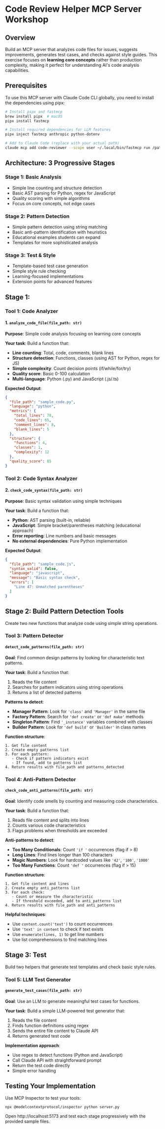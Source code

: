 # Code Review Helper MCP Server Workshop

## Overview

Build an MCP server that analyzes code files for issues, suggests improvements, generates test cases, and checks against style guides. This exercise focuses on **learning core concepts** rather than production complexity, making it perfect for understanding AI's code analysis capabilities.

## Prerequisites

To use this MCP server with Claude Code CLI globally, you need to install the dependencies using pipx:

```bash
# Install pipx and fastmcp
brew install pipx  # macOS
pipx install fastmcp

# Install required dependencies for LLM features
pipx inject fastmcp anthropic python-dotenv

# Add to Claude Code (replace with your actual path)
claude mcp add code-reviewer --scope user ~/.local/bin/fastmcp run /path/to/your/MCP_workshop/server.py
```

## Architecture: 3 Progressive Stages

### Stage 1: Basic Analysis
- Simple line counting and structure detection
- Basic AST parsing for Python, regex for JavaScript
- Quality scoring with simple algorithms
- Focus on core concepts, not edge cases

### Stage 2: Pattern Detection
- Simple pattern detection using string matching
- Basic anti-pattern identification with heuristics
- Educational examples students can expand
- Templates for more sophisticated analysis

### Stage 3: Test & Style
- Template-based test case generation
- Simple style rule checking
- Learning-focused implementations
- Extension points for advanced features

## Stage 1:


### Tool 1: Code Analyzer

#### 1. `analyze_code_file(file_path: str)`
**Purpose**: Simple code analysis focusing on learning core concepts

**Your task**: Build a function that:
- **Line counting**: Total, code, comments, blank lines
- **Structure detection**: Functions, classes (using AST for Python, regex for JS)
- **Simple complexity**: Count decision points (if/while/for/try)
- **Quality score**: Basic 0-100 calculation
- **Multi-language**: Python (.py) and JavaScript (.js/.ts)

**Expected Output**:
```json
{
  "file_path": "sample_code.py",
  "language": "python",
  "metrics": {
    "total_lines": 78,
    "code_lines": 65,
    "comment_lines": 8,
    "blank_lines": 5
  },
  "structure": {
    "functions": 4,
    "classes": 1,
    "complexity": 12
  },
  "quality_score": 85
}
```

### Tool 2: Code Syntax Analyzer

#### 2. `check_code_syntax(file_path: str)`
**Purpose**: Basic syntax validation using simple techniques

**Your task**: Build a function that:
- **Python**: AST parsing (built-in, reliable)
- **JavaScript**: Simple bracket/parentheses matching (educational approach)
- **Error reporting**: Line numbers and basic messages
- **No external dependencies**: Pure Python implementation

**Expected Output**:
```json
{
  "file_path": "sample_code.js",
  "syntax_valid": false,
  "language": "javascript",
  "message": "Basic syntax check",
  "errors": [
    "Line 47: Unmatched parentheses"
  ]
}
```

## Stage 2: Build Pattern Detection Tools

Create two new functions that analyze code using simple string operations.

### Tool 3: Pattern Detector

#### `detect_code_patterns(file_path: str)`
**Goal**: Find common design patterns by looking for characteristic text patterns.

**Your task**: Build a function that:
1. Reads the file content
2. Searches for pattern indicators using string operations
3. Returns a list of detected patterns

**Patterns to detect**:
- **Manager Pattern**: Look for `'class'` and `'Manager'` in the same file
- **Factory Pattern**: Search for `'def create'` or `'def make'` methods
- **Singleton Pattern**: Find `'_instance'` variables combined with classes
- **Builder Pattern**: Look for `'def build'` or `'Builder'` in class names

**Function structure**:
```
1. Get file content
2. Create empty patterns list
3. For each pattern:
   - Check if pattern indicators exist
   - If found, add to patterns list
4. Return results with file_path and patterns_detected
```

### Tool 4: Anti-Pattern Detector

#### `check_code_anti_patterns(file_path: str)`
**Goal**: Identify code smells by counting and measuring code characteristics.

**Your task**: Build a function that:
1. Reads file content and splits into lines
2. Counts various code characteristics
3. Flags problems when thresholds are exceeded

**Anti-patterns to detect**:
- **Too Many Conditionals**: Count `'if '` occurrences (flag if > 8)
- **Long Lines**: Find lines longer than 100 characters
- **Magic Numbers**: Look for hardcoded values like `'42'`, `'100'`, `'1000'`
- **Too Many Functions**: Count `'def '` occurrences (flag if > 15)

**Function structure**:
```
1. Get file content and lines
2. Create empty anti_patterns list
3. For each check:
   - Count or measure the characteristic
   - If threshold exceeded, add to anti_patterns list
4. Return results with file_path and anti_patterns
```

**Helpful techniques**:
- Use `content.count('text')` to count occurrences
- Use `'text' in content` to check if text exists
- Use `enumerate(lines, 1)` to get line numbers
- Use list comprehensions to find matching lines

## Stage 3: Test

Build two helpers that generate test templates and check basic style rules.

### Tool 5: LLM Test Generator

#### `generate_test_cases(file_path: str)`
**Goal**: Use an LLM to generate meaningful test cases for functions.

**Your task**: Build a simple LLM-powered test generator that:
1. Reads the file content
2. Finds function definitions using regex
3. Sends the entire file content to Claude API
4. Returns generated test code

**Implementation approach**:
- Use regex to detect functions (Python and JavaScript)
- Call Claude API with straightforward prompt
- Return the test code directly
- Simple error handling

## Testing Your Implementation

Use MCP Inspector to test your tools:

```bash
npx @modelcontextprotocol/inspector python server.py
```

Open http://localhost:5173 and test each stage progressively with the provided sample files.